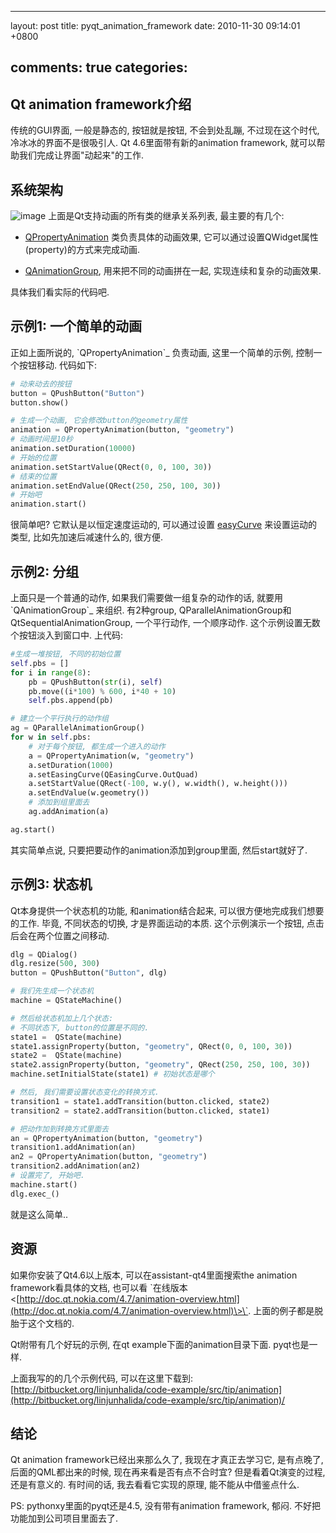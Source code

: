 
---
layout: post
title: pyqt_animation_framework
date: 2010-11-30 09:14:01 +0800

comments: true
categories: 
---

Qt animation framework介绍
------------------------------

传统的GUI界面, 一般是静态的, 按钮就是按钮, 不会到处乱蹦,
不过现在这个时代, 冷冰冰的界面不是很吸引人. Qt 4.6里面带有新的animation
framework, 就可以帮助我们完成让界面"动起来"的工作.

系统架构
------------------------------

![image](http://doc.qt.nokia.com/4.7/images/animations-architecture.png)
上面是Qt支持动画的所有类的继承关系列表, 最主要的有几个:

-   [QPropertyAnimation](http://doc.qt.nokia.com/4.7/qpropertyanimation.html)
    类负责具体的动画效果,
    它可以通过设置QWidget属性(property)的方式来完成动画.

-   [QAnimationGroup](http://doc.qt.nokia.com/4.7/qanimationgroup.html),
    用来把不同的动画拼在一起, 实现连续和复杂的动画效果.

具体我们看实际的代码吧.

示例1: 一个简单的动画
------------------------------

正如上面所说的, \`QPropertyAnimation\`\_ 负责动画, 这里一个简单的示例,
控制一个按钮移动. 代码如下:

```python
# 动来动去的按钮
button = QPushButton("Button")
button.show()

# 生成一个动画, 它会修改button的geometry属性
animation = QPropertyAnimation(button, "geometry")
# 动画时间是10秒
animation.setDuration(10000)
# 开始的位置
animation.setStartValue(QRect(0, 0, 100, 30))
# 结束的位置
animation.setEndValue(QRect(250, 250, 100, 30))
# 开始吧
animation.start()
```

很简单吧? 它默认是以恒定速度运动的, 可以通过设置
[easyCurve](http://doc.qt.nokia.com/4.7/qvariantanimation.html#easingCurve-prop)
来设置运动的类型, 比如先加速后减速什么的, 很方便.

示例2: 分组
------------------------------

上面只是一个普通的动作, 如果我们需要做一组复杂的动作的话, 就要用
\`QAnimationGroup\`\_ 来组织. 有2种group,
QParallelAnimationGroup和QtSequentialAnimationGroup, 一个平行动作,
一个顺序动作. 这个示例设置无数个按钮淡入到窗口中. 上代码:

```python
#生成一堆按钮, 不同的初始位置
self.pbs = []
for i in range(8):
    pb = QPushButton(str(i), self)
    pb.move((i*100) % 600, i*40 + 10)
    self.pbs.append(pb)

# 建立一个平行执行的动作组
ag = QParallelAnimationGroup()
for w in self.pbs:
    # 对于每个按钮, 都生成一个进入的动作
    a = QPropertyAnimation(w, "geometry")
    a.setDuration(1000)
    a.setEasingCurve(QEasingCurve.OutQuad)
    a.setStartValue(QRect(-100, w.y(), w.width(), w.height()))
    a.setEndValue(w.geometry())
    # 添加到组里面去
    ag.addAnimation(a)

ag.start()
```

其实简单点说, 只要把要动作的animation添加到group里面, 然后start就好了.

示例3: 状态机
------------------------------

Qt本身提供一个状态机的功能, 和animation结合起来,
可以很方便地完成我们想要的工作. 毕竟, 不同状态的切换,
才是界面运动的本质. 这个示例演示一个按钮, 点击后会在两个位置之间移动.

```python
dlg = QDialog()
dlg.resize(500, 300)
button = QPushButton("Button", dlg)

# 我们先生成一个状态机
machine = QStateMachine()

# 然后给状态机加上几个状态:
# 不同状态下, button的位置是不同的.
state1 =  QState(machine)
state1.assignProperty(button, "geometry", QRect(0, 0, 100, 30))
state2 =  QState(machine)
state2.assignProperty(button, "geometry", QRect(250, 250, 100, 30))
machine.setInitialState(state1) # 初始状态是哪个

# 然后, 我们需要设置状态变化的转换方式.
transition1 = state1.addTransition(button.clicked, state2)
transition2 = state2.addTransition(button.clicked, state1)

# 把动作加到转换方式里面去
an = QPropertyAnimation(button, "geometry")
transition1.addAnimation(an)
an2 = QPropertyAnimation(button, "geometry")
transition2.addAnimation(an2)
# 设置完了, 开始吧.
machine.start()
dlg.exec_()
```

就是这么简单..

资源
------------------------------

如果你安装了Qt4.6以上版本, 可以在assistant-qt4里面搜索the animation
framework看具体的文档, 也可以看 \`在线版本
<[http://doc.qt.nokia.com/4.7/animation-overview.html](http://doc.qt.nokia.com/4.7/animation-overview.html)\>\`.
上面的例子都是脱胎于这个文档的.

Qt附带有几个好玩的示例, 在qt example下面的animation目录下面.
pyqt也是一样.

上面我写的的几个示例代码, 可以在这里下载到:
[http://bitbucket.org/linjunhalida/code-example/src/tip/animation](http://bitbucket.org/linjunhalida/code-example/src/tip/animation)/

结论
------------------------------

Qt animation framework已经出来那么久了, 我现在才真正去学习它,
是有点晚了, 后面的QML都出来的时候, 现在再来看是否有点不合时宜?
但是看着Qt演变的过程, 还是有意义的. 有时间的话, 我去看看它实现的原理,
能不能从中借鉴点什么.

PS: pythonxy里面的pyqt还是4.5, 没有带有animation framework, 郁闷.
不好把功能加到公司项目里面去了.
